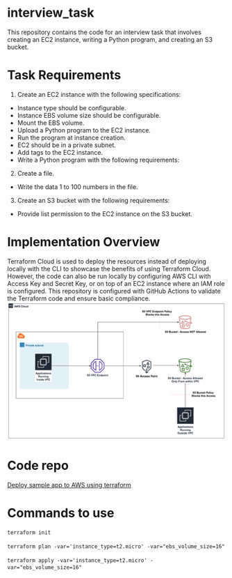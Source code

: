 # interview_task
This repository contains the code for an interview task that involves creating an EC2 instance, writing a Python program, and creating an S3 bucket. 

# Task Requirements
1) Create an EC2 instance with the following specifications:

* Instance type should be configurable.
* Instance EBS volume size should be configurable.
* Mount the EBS volume.
* Upload a Python program to the EC2 instance.
* Run the program at instance creation.
* EC2 should be in a private subnet.
* Add tags to the EC2 instance.
* Write a Python program with the following requirements:

2) Create a file.
* Write the data 1 to 100 numbers in the file.

3) Create an S3 bucket with the following requirements:
* Provide list permission to the EC2 instance on the S3 bucket.


# Implementation Overview
Terraform Cloud is used to deploy the resources instead of deploying locally with the CLI to showcase the benefits of using Terraform Cloud. However, the code can also be run locally by configuring AWS CLI with Access Key and Secret Key, or on top of an EC2 instance where an IAM role is configured. This repository is configured with GitHub Actions to validate the Terraform code and ensure basic compliance.
![S3 Endpoint architecture](vpc_end_point_arch.png)

# Code repo
[Deploy sample app to AWS using terraform](https://github.com/ramchandra-guthula/deploy_sample_app_with_terraform_to_aws.git)
# Commands to use
```
terraform init 

terraform plan -var='instance_type=t2.micro' -var="ebs_volume_size=16"

terraform apply -var='instance_type=t2.micro' -var="ebs_volume_size=16"

```
